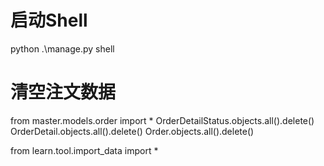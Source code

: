 # 启动Shell
python .\manage.py shell

# 清空注文数据
from master.models.order import *
OrderDetailStatus.objects.all().delete()
OrderDetail.objects.all().delete()
Order.objects.all().delete()

from learn.tool.import_data import *